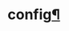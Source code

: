 ---
---
<div class="section" id="module-pulumi_openstack.config">
<span id="config"></span><h1>config<a class="headerlink" href="#module-pulumi_openstack.config" title="Permalink to this headline">¶</a></h1>
</div>

